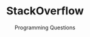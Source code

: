 ---
title: StackOverflow
subtitle: Programming Questions
icon: fa-brands fa-stack-overflow
parent: support
order: 2
in_shortcuts: true
order_shortcuts: 6

external_link: https://stackoverflow.com/search?tab=newest&q=jsxgraph
---